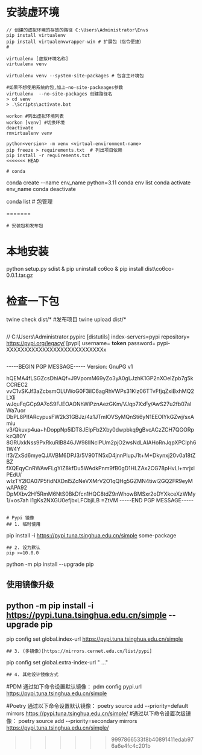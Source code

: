 # 安装虚环境
```
// 创建的虚拟环境的存放的路径 C:\Users\Administrator\Envs
pip install virtualenv
pip install virtualenvwrapper-win # 扩展包（指令便捷）
#
 
virtualenv [虚拟环境名称] 
virtualenv venv

virtualenv venv --system-site-packages # 包含主环境包

#如果不想使用系统的包,加上–no-site-packeages参数
virtualenv  --no-site-packages 创建路径名
> cd venv
> .\Scripts\activate.bat

workon #列出虚拟环境列表
workon [venv] #切换环境
deactivate
rmvirtualenv venv
 
python<version> -m venv <virtual-environment-name>
pip freeze > requirements.txt  # 列出项目依赖 
pip install -r requirements.txt
<<<<<<< HEAD

# conda
```
conda create --name env_name python=3.11
conda env list
conda activate env_name
conda deactivate

conda list # 包管理



=======
```
# 安装包和发布包
```
# 本地安装
python setup.py sdist & pip uninstall co6co & pip install dist\co6co-0.0.1.tar.gz
# 检查一下包
twine check dist/*
#发布项目 
twine upload dist/*
```

```
// C:\Users\Administrator\.pypirc
[distutils]
index-servers=pypi
repository= https://pypi.org/legacy/
[pypi]
username= __token__
password= pypi-XXXXXXXXXXXXXXXXXXXXXXXXXXXx
```
```
-----BEGIN PGP MESSAGE-----
Version: GnuPG v1

hQEMA4fLSGZcsDhlAQf+J9VpomM69yZo3yA0gLJzhK1GP2nXOelZpb7g5kCCREC2
vvC1vSKJf3aZcbsmOLUWoG0F3iIC6agRhVWPs31Klz06TTvFfjqZxiBxhMQ2LXli
wJquFqGCp9A7oS9FJEOAONhWiPznAezGKm/VJqp7XxFy/AwS27u2fb07alWa7uor
DbPL8PlfARcypusFW2k31GBJz/4z1JTmIOVSyMQnSti6yN1EEOIYkGZwj/sxAmiu
v3/Qkuvp4ua+hDoppNp5lDT8JEIpFb2Xby0dwpbkq9gBvcACzZCH7QGORpkzQ80Y
8GRUxkNss9PxRkuRlB846JW98llNclPUm2pjO2wsNdLAIAHoRnJqpXPClph61W4Y
lf3/ZxSd6myeQJAVBM6DPJ3/5V90TN5xD4jnnPlupJ1t+M+Dkynxj20v0a18tZBZ
fXQEqyCnRWAwFLgYlZ8kfDu5WAdkPnm9fB0gD1HLZAx2CG78pHvLl+mrjxlPEdU/
wIzTY2IOA07P5fidNXDnl5ZcNeVXMrV2O1qQHg5GZMN4tiwl2GQ2FR9eyMwAPA92
DpMXbv2Hf5RmM6NtS0BkDfcn1HQC8tdZ9nWhowBMSxr2oDYXkceXzWMy1/+os7ah
I1gKs2NXGU0efjbxLFCbjiLB
=ZtVM
-----END PGP MESSAGE-----

```

# Pypi 镜像
## 1. 临时使用
```
pip install -i https://pypi.tuna.tsinghua.edu.cn/simple some-package
```
## 2. 设为默认
pip >=10.0.0
```
python -m pip install --upgrade pip
## 使用镜像升级
## python -m pip install -i https://pypi.tuna.tsinghua.edu.cn/simple --upgrade pip
pip config set global.index-url https://pypi.tuna.tsinghua.edu.cn/simple
```
## 3. (多镜像)[https://mirrors.cernet.edu.cn/list/pypi]
```
pip config set global.extra-index-url "<url1> <url2>..."
```
## 4. 其他设计镜像方式
```
#PDM 通过如下命令设置默认镜像： 
pdm config pypi.url https://pypi.tuna.tsinghua.edu.cn/simple

#Poetry 通过以下命令设置默认镜像：
poetry source add --priority=default mirrors https://pypi.tuna.tsinghua.edu.cn/simple/
#通过以下命令设置次级镜像：
poetry source add --priority=secondary mirrors https://pypi.tuna.tsinghua.edu.cn/simple/
>>>>>>> 9997866533f8b40891411edab976a6e4fc4c201b
```